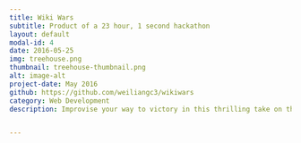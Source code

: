 ```yaml
---
title: Wiki Wars
subtitle: Product of a 23 hour, 1 second hackathon
layout: default
modal-id: 4
date: 2016-05-25
img: treehouse.png
thumbnail: treehouse-thumbnail.png
alt: image-alt
project-date: May 2016
github: https://github.com/weiliangc3/wikiwars
category: Web Development
description: Improvise your way to victory in this thrilling take on the Wikipedia Game. Brought to you by the PWR team, we present to you the ultimate in knowledge games. It's Trivial Pursuit meets F1. It's Whose Line Is It Anyway meets Nascar. It's Countdown meets the Grand National. Jeopardy! meets Le Mans. Pub Quiz meets Top Gear.


---
```

